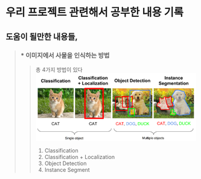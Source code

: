 # 우리 프로젝트 관련해서 공부한 내용 기록
## 도움이 될만한 내용들,

> ### * 이미지에서 사물을 인식하는 방법
>> 총 4가지 방법이 있다
>> ![img](./reference_imgs/%EA%B0%9D%EC%B2%B4%EC%9D%B8%EC%8B%9D%EC%A2%85%EB%A5%98.png)
>> 1. Classification
>> 2. Classification + Localization
>> 3. Object Detection
>> 4. Instance Segment
